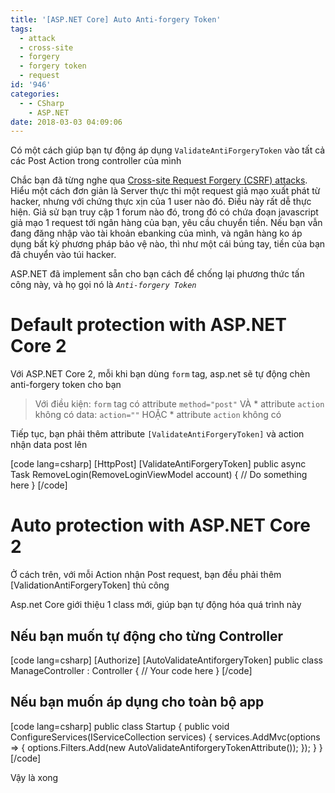 ```yaml
---
title: '[ASP.NET Core] Auto Anti-forgery Token'
tags:
  - attack
  - cross-site
  - forgery
  - forgery token
  - request
id: '946'
categories:
  - - CSharp
    - ASP.NET
date: 2018-03-03 04:09:06
---
```


Có một cách giúp bạn tự động áp dụng `ValidateAntiForgeryToken` vào tất cả các Post Action trong controller của mình
<!-- more -->
Chắc bạn đã từng nghe qua [Cross-site Request Forgery (CSRF) attacks](https://en.wikipedia.org/wiki/Cross-site_request_forgery). Hiểu một cách đơn giản là Server thực thi một request giả mạo xuất phát từ hacker, nhưng với chứng thực xịn của 1 user nào đó. Điều này rất dễ thực hiện. Giả sử bạn truy cập 1 forum nào đó, trong đó có chứa đoạn javascript giả mạo 1 request tới ngân hàng của bạn, yêu cầu chuyển tiền. Nếu bạn vẫn đang đăng nhập vào tài khoản ebanking của mình, và ngân hàng ko áp dụng bất kỳ phương pháp bảo vệ nào, thì như một cái búng tay, tiền của bạn đã chuyển vào túi hacker.

ASP.NET đã implement sẵn cho bạn cách để chống lại phương thức tấn công này, và họ gọi nó là _`Anti-forgery Token`_

# Default protection with ASP.NET Core 2

Với ASP.NET Core 2, mỗi khi bạn dùng `form` tag, asp.net sẽ tự động chèn anti-forgery token cho bạn

> Với điều kiện: `form` tag có attribute `method="post"` VÀ \* attribute `action` không có data: `action=""` HOẶC \* attribute `action` không có

Tiếp tục, bạn phải thêm attribute `[ValidateAntiForgeryToken]` và action nhận data post lên

\[code lang=csharp\] \[HttpPost\] \[ValidateAntiForgeryToken\] public async Task<IActionResult> RemoveLogin(RemoveLoginViewModel account) { // Do something here } \[/code\]

# Auto protection with ASP.NET Core 2

Ở cách trên, với mỗi Action nhận Post request, bạn đều phải thêm \[ValidationAntiForgeryToken\] thủ công

Asp.net Core giới thiệu 1 class mới, giúp bạn tự động hóa quá trình này

## Nếu bạn muốn tự động cho từng Controller

\[code lang=csharp\] \[Authorize\] \[AutoValidateAntiforgeryToken\] public class ManageController : Controller { // Your code here } \[/code\]

## Nếu bạn muốn áp dụng cho toàn bộ app

\[code lang=csharp\] public class Startup { public void ConfigureServices(IServiceCollection services) { services.AddMvc(options => { options.Filters.Add(new AutoValidateAntiforgeryTokenAttribute()); }); } } \[/code\]

Vậy là xong